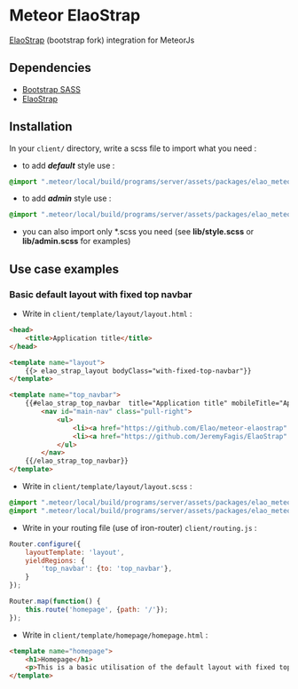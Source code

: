 # Meteor ElaoStrap

[ElaoStrap](https://github.com/JeremyFagis/ElaoStrap) (bootstrap fork) integration for MeteorJs

## Dependencies

* [Bootstrap SASS](https://github.com/twbs/bootstrap-sass)
* [ElaoStrap](https://github.com/JeremyFagis/ElaoStrap)

## Installation

In your `client/` directory, write a scss file to import what you need :

- to add ***default*** style use :
```scss
@import ".meteor/local/build/programs/server/assets/packages/elao_meteor-elaostrap/lib/style";
```


 - to add ***admin*** style use :
```scss
@import ".meteor/local/build/programs/server/assets/packages/elao_meteor-elaostrap/lib/admin";
```

- you can also import only \*.scss you need (see **lib/style.scss** or **lib/admin.scss** for examples)

## Use case examples

### Basic default layout with fixed top navbar

- Write in `client/template/layout/layout.html` :

```html
<head>
    <title>Application title</title>
</head>

<template name="layout">
    {{> elao_strap_layout bodyClass="with-fixed-top-navbar"}}
</template>

<template name="top_navbar">
    {{#elao_strap_top_navbar  title="Application title" mobileTitle="App title"}}
        <nav id="main-nav" class="pull-right">
            <ul>
                <li><a href="https://github.com/Elao/meteor-elaostrap" target="_blank" class="line-hover"><i class="elaostrap-font-github"></i> ElaoStrap for Meteor</a></li>
                <li><a href="https://github.com/JeremyFagis/ElaoStrap" target="_blank" class="line-hover"><i class="elaostrap-font-github"></i> ElaoStrap</a></li>
            </ul>
        </nav>
    {{/elao_strap_top_navbar}}
</template>
```

- Write in `client/template/layout/layout.scss` :

```scss
@import ".meteor/local/build/programs/server/assets/packages/elao_meteor-elaostrap/lib/style";
@import ".meteor/local/build/programs/server/assets/packages/elao_meteor-elaostrap/template/layout";
```

- Write in your routing file (use of iron-router) `client/routing.js` :

```js
Router.configure({
    layoutTemplate: 'layout',
    yieldRegions: {
        'top_navbar': {to: 'top_navbar'},
    }
});

Router.map(function() {
    this.route('homepage', {path: '/'});
});
```

- Write in `client/template/homepage/homepage.html` :

```html
<template name="homepage">
    <h1>Homepage</h1>
    <p>This is a basic utilisation of the default layout with fixed top navbar !</p>
</template>
```
